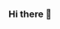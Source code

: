 ### Hi there 👋

<!--
**Arunhari33/Arunhari33** is a ✨ _special_ ✨ repository because its `README.md` (this file) appears on your GitHub profile.

Here are some ideas to get you started:

- 🔭 I’m OpenToWork
# Hari-Arun-Kumar
- 💬 B.tech,CSE(2019-2023)
- 👉 A Computer science & Cloud computing student with comprehensive
knowledge of C, C++, DSA, and Database, and strong analytical and communication skills.
- 👉 Good Knowledge in Devops
- 👉 Interseted in Web applications
- 📫 How to reach me: https://www.linkedin.com/in/hari-arun-kumar-4a4948212/

